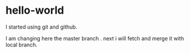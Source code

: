 # hello-world

I started using git and github.

I am changing here the master branch . next i will fetch and merge it with local branch.
